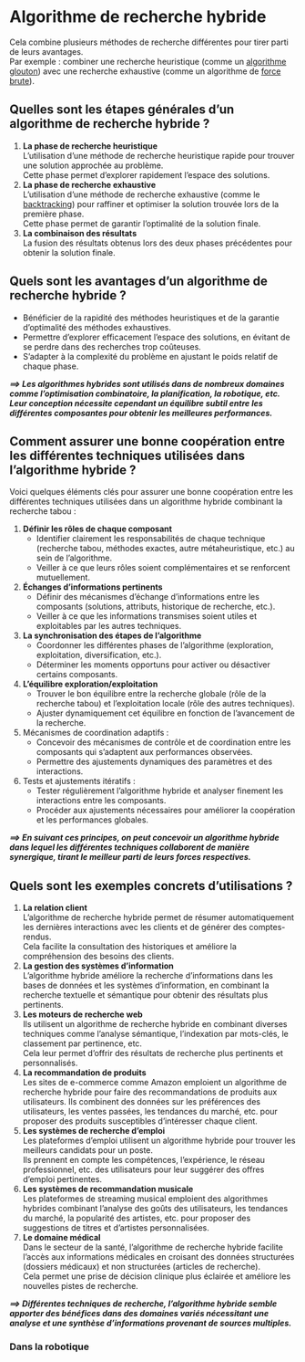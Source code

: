 # **Algorithme de recherche hybride**
Cela combine plusieurs méthodes de recherche différentes pour tirer parti de leurs avantages.  
Par exemple : combiner une recherche heuristique (comme un [algorithme glouton](glouton)) avec une recherche exhaustive (comme un algorithme de [force brute](bruteForcde)).

## **Quelles sont les étapes générales d’un algorithme de recherche hybride ?**
1. **La phase de recherche heuristique**  
   L’utilisation d’une méthode de recherche heuristique rapide pour trouver une solution approchée au problème.  
   Cette phase permet d’explorer rapidement l’espace des solutions.
2. **La phase de recherche exhaustive**  
   L’utilisation d’une méthode de recherche exhaustive (comme le [backtracking](backtracking)) pour raffiner et optimiser la solution trouvée lors de la première phase.  
   Cette phase permet de garantir l’optimalité de la solution finale.
3. **La combinaison des résultats**  
   La fusion des résultats obtenus lors des deux phases précédentes pour obtenir la solution finale.
## **Quels sont les avantages d’un algorithme de recherche hybride ?**
* Bénéficier de la rapidité des méthodes heuristiques et de la garantie d’optimalité des méthodes exhaustives.
* Permettre d’explorer efficacement l’espace des solutions, en évitant de se perdre dans des recherches trop coûteuses.
* S’adapter à la complexité du problème en ajustant le poids relatif de chaque phase.

_**⟹ Les algorithmes hybrides sont utilisés dans de nombreux domaines comme l’optimisation combinatoire, la planification, la robotique, etc. Leur conception nécessite cependant un équilibre subtil entre les différentes composantes pour obtenir les meilleures performances.**_
## **Comment  assurer une bonne coopération entre les différentes techniques utilisées dans l’algorithme hybride ?**
Voici quelques éléments clés pour assurer une bonne coopération entre les différentes techniques utilisées dans un algorithme hybride combinant la recherche tabou :
1. **Définir les rôles de chaque composant**
    * Identifier clairement les responsabilités de chaque technique (recherche tabou, méthodes exactes, autre métaheuristique, etc.) au sein de     l’algorithme.
    * Veiller à ce que leurs rôles soient complémentaires et se renforcent mutuellement.
2. **Échanges d’informations pertinents**
    * Définir des mécanismes d’échange d’informations entre les composants (solutions, attributs, historique de recherche, etc.).
    * Veiller à ce que les informations transmises soient utiles et exploitables par les autres techniques.
3. **La synchronisation des étapes de l’algorithme**
    * Coordonner les différentes phases de l’algorithme (exploration, exploitation, diversification, etc.).
    * Déterminer les moments opportuns pour activer ou désactiver certains composants.
4. **L’équilibre exploration/exploitation**
    * Trouver le bon équilibre entre la recherche globale (rôle de la recherche tabou) et l’exploitation locale (rôle des autres techniques).
    * Ajuster dynamiquement cet équilibre en fonction de l’avancement de la recherche.
5. Mécanismes de coordination adaptifs :
    * Concevoir des mécanismes de contrôle et de coordination entre les composants qui s’adaptent aux performances observées.
    * Permettre des ajustements dynamiques des paramètres et des interactions.
6. Tests et ajustements itératifs :
    * Tester régulièrement l’algorithme hybride et analyser finement les interactions entre les composants.
    * Procéder aux ajustements nécessaires pour améliorer la coopération et les performances globales.

_**⟹ En suivant ces principes, on peut concevoir un algorithme hybride dans lequel les différentes techniques collaborent de manière synergique, tirant le meilleur parti de leurs forces respectives.**_
## Quels sont les exemples concrets d’utilisations ?
1. **La relation client**  
   L’algorithme de recherche hybride permet de résumer automatiquement les dernières interactions avec les clients et de générer des comptes-rendus.  
   Cela facilite la consultation des historiques et améliore la compréhension des besoins des clients.
2. **La gestion des systèmes d’information**  
   L’algorithme hybride améliore la recherche d’informations dans les bases de données et les systèmes d’information, en combinant la recherche textuelle et sémantique pour obtenir des résultats plus pertinents.
3. **Les moteurs de recherche web**  
   Ils utilisent un algorithme de recherche hybride en combinant diverses techniques comme l’analyse sémantique, l’indexation par mots-clés, le classement par pertinence, etc.  
   Cela leur permet d’offrir des résultats de recherche plus pertinents et personnalisés.
4. **La recommandation de produits**  
   Les sites de e-commerce comme Amazon emploient un algorithme de recherche hybride pour faire des recommandations de produits aux utilisateurs. Ils combinent des données sur les préférences des utilisateurs, les ventes passées, les tendances du marché, etc. pour proposer des produits susceptibles d’intéresser chaque client.
5. **Les systèmes de recherche d’emploi**  
   Les plateformes d’emploi <!--comme LinkedIn -->utilisent un algorithme hybride pour trouver les meilleurs candidats pour un poste.  
   Ils prennent en compte les compétences, l’expérience, le réseau professionnel, etc. des utilisateurs pour leur suggérer des offres d’emploi pertinentes. 
6. **Les systèmes de recommandation musicale**  
   Les plateformes de streaming musical <!--comme Spotify -->emploient des algorithmes hybrides combinant l’analyse des goûts des utilisateurs, les tendances du marché, la popularité des artistes, etc. pour proposer des suggestions de titres et d’artistes personnalisées.
7. **Le domaine médical**  
   Dans le secteur de la santé, l’algorithme de recherche hybride facilite l’accès aux informations médicales en croisant des données structurées (dossiers médicaux) et non structurées (articles de recherche).  
   Cela permet une prise de décision clinique plus éclairée et améliore les nouvelles pistes de recherche.

_**⟹ Différentes techniques de recherche, l’algorithme hybride semble apporter des bénéfices dans des domaines variés nécessitant une analyse et une synthèse d’informations provenant de sources multiples.**_
### Dans la robotique
